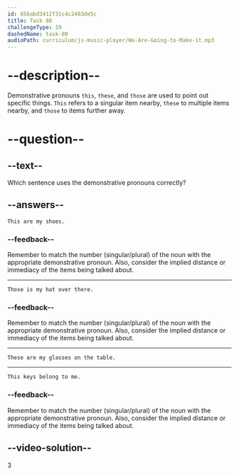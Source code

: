 ```yaml
---
id: 656abd3412f31c4c2483de5c
title: Task 80
challengeType: 19
dashedName: task-80
audioPath: curriculum/js-music-player/We-Are-Going-to-Make-it.mp3
---
```


# --description--

Demonstrative pronouns `this`, `these`, and `those` are used to point out specific things. `This` refers to a singular item nearby, `these` to multiple items nearby, and `those` to items further away.

# --question--

## --text--

Which sentence uses the demonstrative pronouns correctly?

## --answers--

`This are my shoes.`

### --feedback--

Remember to match the number (singular/plural) of the noun with the appropriate demonstrative pronoun. Also, consider the implied distance or immediacy of the items being talked about.

---

`Those is my hat over there.`

### --feedback--

Remember to match the number (singular/plural) of the noun with the appropriate demonstrative pronoun. Also, consider the implied distance or immediacy of the items being talked about.

---

`These are my glasses on the table.`

---

`This keys belong to me.`

### --feedback--

Remember to match the number (singular/plural) of the noun with the appropriate demonstrative pronoun. Also, consider the implied distance or immediacy of the items being talked about.

## --video-solution--

3

